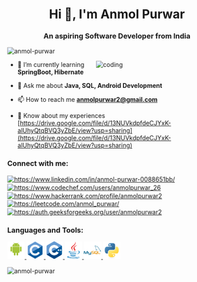 <h1 align="center">Hi 👋, I'm Anmol Purwar</h1>
<h3 align="center">An aspiring Software Developer from India</h3>

<p align="left"> <img src="https://komarev.com/ghpvc/?username=anmol-purwar&label=Profile%20views&color=0e75b6&style=flat" alt="anmol-purwar" /> </p>

<img align="right" alt="coding" width="300" src="https://cdn.dribbble.com/users/1857592/screenshots/3848396/character-typing.gif">

- 🌱 I’m currently learning **SpringBoot, Hibernate**

- 💬 Ask me about **Java, SQL, Android Development**

- 📫 How to reach me **anmolpurwar2@gmail.com**

- 📄 Know about my experiences [https://drive.google.com/file/d/13NUVkdpfdeCJYxK-alUhyQtqBVQ3yZbE/view?usp=sharing](https://drive.google.com/file/d/13NUVkdpfdeCJYxK-alUhyQtqBVQ3yZbE/view?usp=sharing)

<h3 align="left">Connect with me:</h3>
<p align="left">
<a href="https://linkedin.com/in/https://www.linkedin.com/in/anmol-purwar-0088651bb/" target="blank"><img align="center" src="https://raw.githubusercontent.com/rahuldkjain/github-profile-readme-generator/master/src/images/icons/Social/linked-in-alt.svg" alt="https://www.linkedin.com/in/anmol-purwar-0088651bb/" height="30" width="40" /></a>
<a href="https://www.codechef.com/users/https://www.codechef.com/users/anmolpurwar_26" target="blank"><img align="center" src="https://cdn.jsdelivr.net/npm/simple-icons@3.1.0/icons/codechef.svg" alt="https://www.codechef.com/users/anmolpurwar_26" height="30" width="40" /></a>
<a href="https://www.hackerrank.com/https://www.hackerrank.com/profile/anmolpurwar2" target="blank"><img align="center" src="https://raw.githubusercontent.com/rahuldkjain/github-profile-readme-generator/master/src/images/icons/Social/hackerrank.svg" alt="https://www.hackerrank.com/profile/anmolpurwar2" height="30" width="40" /></a>
<a href="https://www.leetcode.com/https://leetcode.com/anmol_purwar/" target="blank"><img align="center" src="https://raw.githubusercontent.com/rahuldkjain/github-profile-readme-generator/master/src/images/icons/Social/leet-code.svg" alt="https://leetcode.com/anmol_purwar/" height="30" width="40" /></a>
<a href="https://auth.geeksforgeeks.org/user/https://auth.geeksforgeeks.org/user/anmolpurwar2" target="blank"><img align="center" src="https://raw.githubusercontent.com/rahuldkjain/github-profile-readme-generator/master/src/images/icons/Social/geeks-for-geeks.svg" alt="https://auth.geeksforgeeks.org/user/anmolpurwar2" height="30" width="40" /></a>
</p>

<h3 align="left">Languages and Tools:</h3>
<p align="left"> <a href="https://developer.android.com" target="_blank" rel="noreferrer"> <img src="https://raw.githubusercontent.com/devicons/devicon/master/icons/android/android-original-wordmark.svg" alt="android" width="40" height="40"/> </a> <a href="https://www.cprogramming.com/" target="_blank" rel="noreferrer"> <img src="https://raw.githubusercontent.com/devicons/devicon/master/icons/c/c-original.svg" alt="c" width="40" height="40"/> </a> <a href="https://www.w3schools.com/cpp/" target="_blank" rel="noreferrer"> <img src="https://raw.githubusercontent.com/devicons/devicon/master/icons/cplusplus/cplusplus-original.svg" alt="cplusplus" width="40" height="40"/> </a> <a href="https://www.java.com" target="_blank" rel="noreferrer"> <img src="https://raw.githubusercontent.com/devicons/devicon/master/icons/java/java-original.svg" alt="java" width="40" height="40"/> </a> <a href="https://www.mysql.com/" target="_blank" rel="noreferrer"> <img src="https://raw.githubusercontent.com/devicons/devicon/master/icons/mysql/mysql-original-wordmark.svg" alt="mysql" width="40" height="40"/> </a> <a href="https://www.python.org" target="_blank" rel="noreferrer"> <img src="https://raw.githubusercontent.com/devicons/devicon/master/icons/python/python-original.svg" alt="python" width="40" height="40"/> </a> </p>

<p><img align="center" src="https://github-readme-stats.vercel.app/api/top-langs?username=anmol-purwar&show_icons=true&locale=en&layout=compact" alt="anmol-purwar" /></p>
